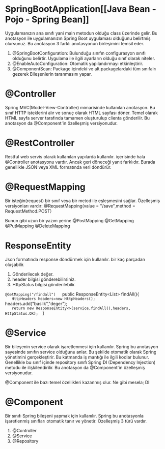 # SpringBootApplication[[Java Bean - Pojo - Spring Bean]]
Uygulamanızın ana sınıfı yani main metodun olduğu class üzerinde gelir. Bu anotasyon ile uygulamanızın Spring Boot uygulaması olduğunu belirtmiş olursunuz.
Bu anotasyon 3 farklı anotasyonun birleşimini temsil eder.

1. @SpringBootConfiguration:  Bulunduğu sınıfın configurasyon sınıfı olduğunu belirtir. Uygulama ile ilgili ayarların olduğu sınıf olarak niteler.
2. @EnableAutoConfiguration: Otomatik yapılandırmayı etkinleştirir. 
3. @ComponentScan: Package içindeki ve alt packagelardaki tüm sınıfalrı gezerek Bileşenlerin taranmasını yapar.
# @Controller
Spring MVC(Model-View-Controller) mimarisinde kullanılan anotasyon.
Bu sınıf HTTP isteklerini alır ve sonuç olarak HTML sayfası döner.
Temel olarak HTML sayfa server tarafında tamamen oluşturulup clienta gönderilir.
Bu anotasyon da @Component'in özelleşmiş versiyonudur.

# @RestController
Restful web servis olarak kullanılan yapılarda kullanılır.  içerisinde hala @Controller anotasyonu vardır. Ancak geri döneceği yanıt farklıdır. Burada genellikle JSON veya XML formatında veri döndürür.

# @RequestMapping
Bir isteğin(request) bir sınıf veya bir metod ile eşleşmesini sağlar.
Özelleşmiş versiyonları vardır:
@RequestMapping(value = "/save",method = RequestMethod.POST)

Bunun gibi uzun bir yazım yerine
@PostMapping
@GetMapping
@PutMapping
@DeleteMapping

# ResponseEntity
Json formatında response döndürmek için kullanılır. 
bir kaç parçadan oluşabilir.
1. Gönderilecek değer.
2. header bilgisi gönderebilirsiniz.
3. HttpStatus bilgisi gönderilebilir.

`@GetMapping("/findall")  
`public ResponseEntity<List<Musteri>> findAll(){  
`    HttpHeaders headers=new HttpHeaders();  
`    headers.add("baslik","deger");  
`    return new ResponseEntity<>(service.findAll(),headers, HttpStatus.OK);  
`}

# @Service
Bir bileşenin service olarak işaretlenmesi için kullanılır. Spring bu anotasyon sayesinde sınıfın service olduğunu anlar. Bu şekilde otomatik olarak Spring yönetimini gerçekleştirir.
Bu katmanda iş mantığı ile ilgili kodlar bulunur.
Genellikle bu sınıf içinde repository sınıfı Spring DI (Dependency Injection) metodu ile ilişkilendirilir.
Bu anotasyon da @Component'in özelleşmiş versiyonudur.

@Component ile bazı temel özellikleri kazanmış olur. Ne gibi mesela; DI

# @Component
Bir sınıfı Spring bileşeni yapmak için kullanılır. Spring bu anotasyonla işaretlenmiş sınıfları otomatik tanır ve yönetir.
Özelleşmiş 3 türü vardır.
1. @Controller
2. @Service
3. @Repository




